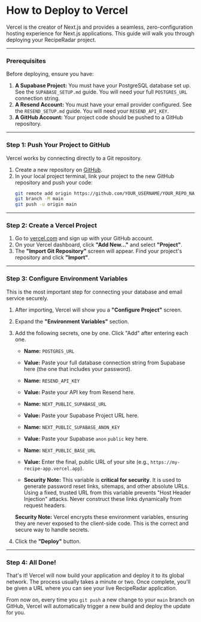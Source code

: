 
# How to Deploy to Vercel

Vercel is the creator of Next.js and provides a seamless, zero-configuration hosting experience for Next.js applications. This guide will walk you through deploying your RecipeRadar project.

---

### Prerequisites

Before deploying, ensure you have:

1.  **A Supabase Project:** You must have your PostgreSQL database set up. See the `SUPABASE_SETUP.md` guide. You will need your full `POSTGRES_URL` connection string.
2.  **A Resend Account:** You must have your email provider configured. See the `RESEND_SETUP.md` guide. You will need your `RESEND_API_KEY`.
3.  **A GitHub Account:** Your project code should be pushed to a GitHub repository.

---

### Step 1: Push Your Project to GitHub

Vercel works by connecting directly to a Git repository.

1.  Create a new repository on [GitHub](https://github.com/new).
2.  In your local project terminal, link your project to the new GitHub repository and push your code:
    ```bash
    git remote add origin https://github.com/YOUR_USERNAME/YOUR_REPO_NAME.git
    git branch -M main
    git push -u origin main
    ```

---

### Step 2: Create a Vercel Project

1.  Go to [vercel.com](https://vercel.com) and sign up with your GitHub account.
2.  On your Vercel dashboard, click **"Add New..."** and select **"Project"**.
3.  The **"Import Git Repository"** screen will appear. Find your project's repository and click **"Import"**.

---

### Step 3: Configure Environment Variables

This is the most important step for connecting your database and email service securely.

1.  After importing, Vercel will show you a **"Configure Project"** screen.
2.  Expand the **"Environment Variables"** section.
3.  Add the following secrets, one by one. Click "Add" after entering each one.

    *   **Name:** `POSTGRES_URL`
    *   **Value:** Paste your full database connection string from Supabase here (the one that includes your password).

    *   **Name:** `RESEND_API_KEY`
    *   **Value:** Paste your API key from Resend here.
    
    *   **Name:** `NEXT_PUBLIC_SUPABASE_URL`
    *   **Value:** Paste your Supabase Project URL here.

    *   **Name:** `NEXT_PUBLIC_SUPABASE_ANON_KEY`
    *   **Value:** Paste your Supabase `anon` `public` key here.

    *   **Name:** `NEXT_PUBLIC_BASE_URL`
    *   **Value:** Enter the final, public URL of your site (e.g., `https://my-recipe-app.vercel.app`). 
    *   **Security Note:** This variable is **critical for security**. It is used to generate password reset links, sitemaps, and other absolute URLs. Using a fixed, trusted URL from this variable prevents "Host Header Injection" attacks. Never construct these links dynamically from request headers.

    **Security Note:** Vercel encrypts these environment variables, ensuring they are never exposed to the client-side code. This is the correct and secure way to handle secrets.

4.  Click the **"Deploy"** button.

---

### Step 4: All Done!

That's it! Vercel will now build your application and deploy it to its global network. The process usually takes a minute or two. Once complete, you'll be given a URL where you can see your live RecipeRadar application.

From now on, every time you `git push` a new change to your `main` branch on GitHub, Vercel will automatically trigger a new build and deploy the update for you.
